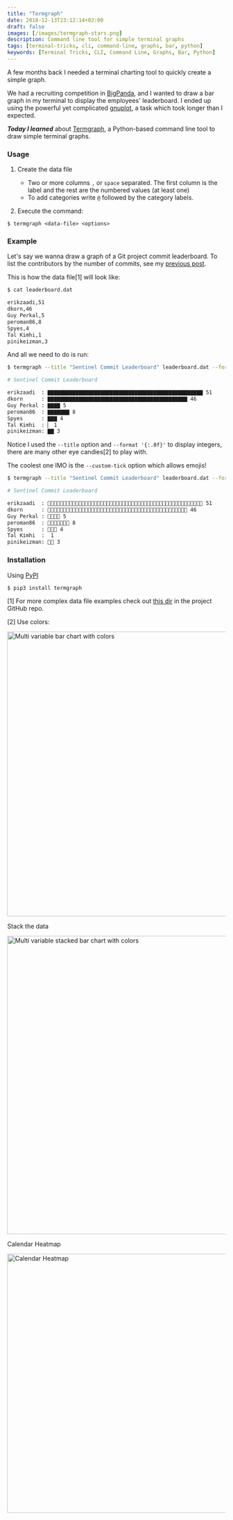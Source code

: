 ```yaml
---
title: "Termgraph"
date: 2018-12-13T23:12:14+02:00
draft: false
images: [/images/termgraph-stars.png]
description: Command line tool for simple terminal graphs 
tags: [terminal-tricks, cli, command-line, graphs, bar, python]
keywords: [Terminal Tricks, CLI, Command Line, Graphs, Bar, Python]
---
```

A few months back I needed a terminal charting tool to quickly create a simple graph.

We had a recruiting competition in [BigPanda](https://bigpanda.io/), and I wanted to draw a bar graph in my terminal to
display the employees' leaderboard.
I ended up using the powerful yet complicated [gnuplot](http://www.gnuplot.info/), a task which took
longer than I expected.

_**Today I learned**_ about [Termgraph](https://github.com/mkaz/termgraph), a Python-based command
line tool to draw simple terminal graphs.

### Usage

1. Create the data file
    * Two or more columns `,` or `space` separated. The first column is the label and the rest
      are the numbered values (at least one)
    * To add categories write `@` followed by the category labels.
    
2.  Execute the command:
   ```
   $ termgraph <data-file> <options>
   ```

### Example

Let's say we wanna draw a graph of a Git project commit leaderboard. To list the contributors by the number of commits, see my [previous post](https://danielkorn.io/post/commit-leaderboard/).

This is how the data file[1] will look like:
```bash
$ cat leaderboard.dat

erikzaadi,51
dkorn,46
Guy Perkal,5
peroman86,8
Spyes,4
Tal Kimhi,1
pinikeizman,3
```

And all we need to do is run:
```bash
$ termgraph --title "Sentinel Commit Leaderboard" leaderboard.dat --format '{:.0f}'

# Sentinel Commit Leaderboard

erikzaadi  : ▇▇▇▇▇▇▇▇▇▇▇▇▇▇▇▇▇▇▇▇▇▇▇▇▇▇▇▇▇▇▇▇▇▇▇▇▇▇▇▇▇▇▇▇▇▇▇▇▇▇ 51
dkorn      : ▇▇▇▇▇▇▇▇▇▇▇▇▇▇▇▇▇▇▇▇▇▇▇▇▇▇▇▇▇▇▇▇▇▇▇▇▇▇▇▇▇▇▇▇▇ 46
Guy Perkal : ▇▇▇▇ 5
peroman86  : ▇▇▇▇▇▇▇ 8
Spyes      : ▇▇▇ 4
Tal Kimhi  : ▏ 1
pinikeizman: ▇▇ 3

```

Notice I used the `--title` option and `--format '{:.0f}'` to display integers, there are many other eye candies[2] to play with.

The coolest one IMO is the `--custom-tick` option which allows emojis!

```bash
$ termgraph --title "Sentinel Commit Leaderboard" leaderboard.dat --format '{:.0f}' --custom-tick '🐙'

# Sentinel Commit Leaderboard

erikzaadi  : 🐙🐙🐙🐙🐙🐙🐙🐙🐙🐙🐙🐙🐙🐙🐙🐙🐙🐙🐙🐙🐙🐙🐙🐙🐙🐙🐙🐙🐙🐙🐙🐙🐙🐙🐙🐙🐙🐙🐙🐙🐙🐙🐙🐙🐙🐙🐙🐙🐙🐙 51
dkorn      : 🐙🐙🐙🐙🐙🐙🐙🐙🐙🐙🐙🐙🐙🐙🐙🐙🐙🐙🐙🐙🐙🐙🐙🐙🐙🐙🐙🐙🐙🐙🐙🐙🐙🐙🐙🐙🐙🐙🐙🐙🐙🐙🐙🐙🐙 46
Guy Perkal : 🐙🐙🐙🐙 5
peroman86  : 🐙🐙🐙🐙🐙🐙🐙 8
Spyes      : 🐙🐙🐙 4
Tal Kimhi  :  1
pinikeizman: 🐙🐙 3
```

### Installation

Using [PyPI](https://pypi.org/project/termgraph/)

```
$ pip3 install termgraph
```

[1] For more complex data file examples check out [this dir](https://github.com/mkaz/termgraph/tree/master/data) in the project GitHub repo.

[2] Use colors:

<img src="https://user-images.githubusercontent.com/45363/43405623-1a2cc4d4-93cf-11e8-8c96-b7134d8986a2.png" width="655" alt="Multi variable bar chart with colors" />

Stack the data

<img src="https://user-images.githubusercontent.com/45363/43405624-1a4a821c-93cf-11e8-84f3-f45c65b7ca98.png" width="686" alt="Multi variable stacked bar chart with colors" />

Calendar Heatmap

<img src="https://user-images.githubusercontent.com/45363/43405619-1a15998a-93cf-11e8-8a3f-abfd2f6104a5.png" width="596" alt="Calendar Heatmap" />
